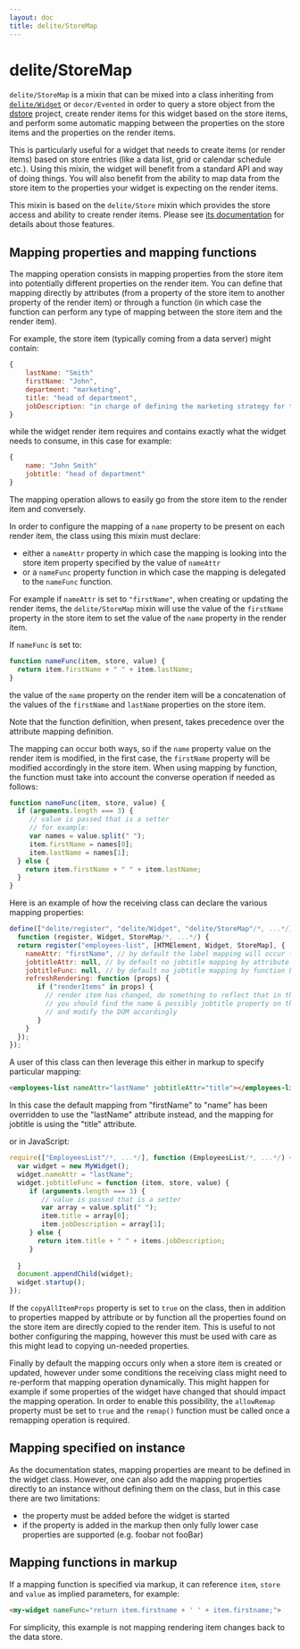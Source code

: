 ```yaml
---
layout: doc
title: delite/StoreMap
---
```


# delite/StoreMap

`delite/StoreMap` is a mixin that can be mixed into a class inheriting from [`delite/Widget`](Widget.md) or `decor/Evented`
in order to query a store object from the [dstore](http://dstorejs.io/) project, create render items for this widget 
based on the store items, and perform some automatic mapping between the properties on the store items and the 
properties on the render items.

This is particularly useful for a widget that needs to create items (or render items) based on store entries
(like a data list, grid or calendar schedule etc.). Using this mixin, the widget will benefit from a standard
API and way of doing things. You will also benefit from the ability to map data from the store item to the properties
your widget is expecting on the render items.

This mixin is based on the `delite/Store` mixin which provides the store access and ability to create render items. Please
see [its documentation](Store.md) for details about those features.

## Mapping properties and mapping functions

The mapping operation consists in mapping properties from the store item into potentially different properties on the 
render item. You can define that mapping directly by attributes (from a property of the store item to another property
of the render item) or through a function (in which case the function can perform any type of mapping between the store
item and the render item).

For example, the store item (typically coming from a data server) might contain:

```js
{
    lastName: "Smith"
    firstName: "John",
    department: "marketing",
    title: "head of department",
    jobDescription: "in charge of defining the marketing strategy for the company"
}
```

while the widget render item requires and contains exactly what the widget needs to consume, in this case for example:

```js
{
    name: "John Smith"
    jobtitle: "head of department"
}
```

The mapping operation allows to easily go from the store item to the render item and conversely.

In order to configure the mapping of a `name` property to be present on each render item, the class using this
mixin must declare: 

* either a `nameAttr` property in which case the mapping is looking into the store item property specified by the value of `nameAttr`
* or a `nameFunc` property function in which case the mapping is delegated to the `nameFunc` function.

For example if `nameAttr` is set to `"firstName"`, when creating or updating the render items, the `delite/StoreMap` mixin will
use the value of the `firstName` property in the store item to set the value of the `name` property in the render item.
 
If `nameFunc` is set to:

```js
function nameFunc(item, store, value) {
  return item.firstName + " " + item.lastName;
}
```

the value of the `name` property on the render item will be a concatenation of the values of the `firstName` and `lastName`
properties on the store item.

Note that the function definition, when present, takes precedence over the attribute mapping definition.

The mapping can occur both ways, so if the `name` property value on the render item is modified, in the first case, the `firstName`
property will be modified accordingly in the store item. When using mapping by function, the function must take into
account the converse operation if needed as follows:

```js
function nameFunc(item, store, value) {
  if (arguments.length === 3) {
     // value is passed that is a setter
     // for example:
     var names = value.split(" ");
     item.firstName = names[0];
     item.lastName = names[1];
  } else {
    return item.firstName + " " + item.lastName;
  }
}
```

Here is an example of how the receiving class can declare the various mapping properties:

```js
define(["delite/register", "delite/Widget", "delite/StoreMap"/*, ...*/], 
  function (register, Widget, StoreMap/*, ...*/) {
  return register("employees-list", [HTMElement, Widget, StoreMap], {
    nameAttr: "firstName", // by default the label mapping will occur from firstName to name
    jobtitleAttr: null, // by default no jobtitle mapping by attribute but let the user use one
    jobtitleFunc: null, // by default no jobtitle mapping by function but let the user use one
    refreshRendering: function (props) {
       if ("renderItems" in props) {
         // render item has changed, do something to reflect that in the rendering
         // you should find the name & possibly jobtitle property on the render item instances
         // and modify the DOM accordingly
       }
    }
  });
});
```

A user of this class can then leverage this either in markup to specify particular mapping:

```html
<employees-list nameAttr="lastName" jobtitleAttr="title"></employees-list>
```

In this case the default mapping from "firstName" to "name" has been overridden to use the "lastName" attribute instead, and
the mapping for jobtitle is using the "title" attribute.

or in JavaScript:

```js
require(["EmployeesList"/*, ...*/], function (EmployeesList/*, ...*/) {
  var widget = new MyWidget();
  widget.nameAttr = "lastName";
  widget.jobtitleFunc = function (item, store, value) {
     if (arguments.length === 3) {
        // value is passed that is a setter
        var array = value.split(" ");
        item.title = array[0];
        item.jobDescription = array[1];
     } else {
       return item.title + " " + items.jobDescription;
     } 
    
  }
  document.appendChild(widget);
  widget.startup();
});
``` 

If the `copyAllItemProps` property is set to `true` on the class, then in addition to properties mapped by attribute or
by function all the properties found on the store item are directly copied to the render item. This is useful to not
bother configuring the mapping, however this must be used with care as this might lead to copying un-needed properties.

Finally by default the mapping occurs only when a store item is created or updated, however under some conditions the
receiving class might need to re-perform that mapping operation dynamically. This might happen for example if some
properties of the widget have changed that should impact the mapping operation. In order to enable this possibility, 
the `allowRemap` property must be set to `true` and the `remap()` function must be called once a remapping operation is 
required.

## Mapping specified on instance

As the documentation states, mapping properties are meant to be defined in the widget class. However, one can
also add the mapping properties directly to an instance without defining them on the class, but in this case
there are two limitations:

* the property must be added before the widget is started
* if the property is added in the markup then only fully lower case properties are supported (e.g. foobar not fooBar)

## Mapping functions in markup

If a mapping function is specified via markup, it can reference `item`, `store` and `value` as implied parameters,
for example:

```html
<my-widget nameFunc="return item.firstname + ' ' + item.firstname;">
```

For simplicity, this example is not mapping rendering item changes back to the data store.